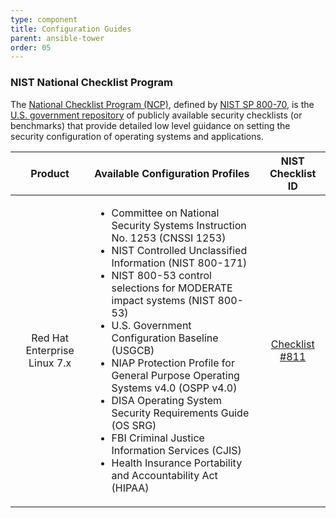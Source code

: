 ```yaml
---
type: component
title: Configuration Guides
parent: ansible-tower
order: 05
---
```


<!-- Lists section begin -->
### NIST National Checklist Program
The [National Checklist Program (NCP)](https://www.nist.gov/programs-projects/national-checklist-program), defined by [NIST SP 800-70](http://doi.org/10.6028/NIST.SP.800-70r4), is the [U.S. government repository](https://nvd.nist.gov/ncp/repository) of publicly available security checklists (or benchmarks) that provide detailed low level guidance on setting the security configuration of operating systems and applications.

| Product | Available Configuration Profiles | NIST Checklist ID |
|:-------:|:---------------------------------|:----:|
| Red Hat Enterprise Linux 7.x | <ul><li>Committee on National Security Systems Instruction No. 1253 (CNSSI 1253)</li><li>NIST Controlled Unclassified Information (NIST 800-171)</li><li>NIST 800-53 control selections for MODERATE impact systems (NIST 800-53)</li><li>U.S. Government Configuration Baseline (USGCB)</li><li>NIAP Protection Profile for General Purpose Operating Systems v4.0 (OSPP v4.0)</li><li>DISA Operating System Security Requirements Guide (OS SRG)</li><li>FBI Criminal Justice Information Services (CJIS)</li><li>Health Insurance Portability and Accountability Act (HIPAA) | [Checklist #811](https://nvd.nist.gov/ncp/checklist/811) |

